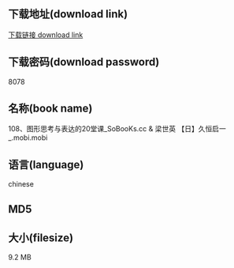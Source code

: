 ## 下载地址(download link)
[下载链接 download link](https://tutu365.netlify.app/?s=108%E3%80%81%E5%9B%BE%E5%BD%A2%E6%80%9D%E8%80%83%E4%B8%8E%E8%A1%A8%E8%BE%BE%E7%9A%8420%E5%A0%82%E8%AF%BE_SoBooKs.cc+%26+%E6%A2%81%E4%B8%96%E8%8B%B1+%E3%80%90%E6%97%A5%E3%80%91%E4%B9%85%E6%81%92%E5%90%AF%E4%B8%80_.mobi)

## 下载密码(download password)
8078

## 名称(book name)
108、图形思考与表达的20堂课_SoBooKs.cc & 梁世英 【日】久恒启一_.mobi.mobi

## 语言(language)
chinese

## MD5


## 大小(filesize)
9.2 MB
